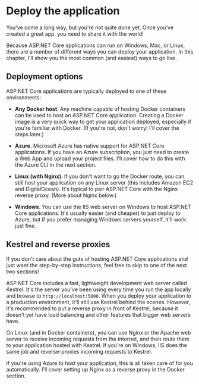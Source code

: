 # Deploy the application
You've come a long way, but you're not quite done yet. Once you've created a great app, you need to share it with the world!

Because ASP.NET Core applications can run on Windows, Mac, or Linux, there are a number of different ways you can deploy your application. In this chapter, I'll show you the most common (and easiest) ways to go live.
## Deployment options
ASP.NET Core applications are typically deployed to one of these environments:

* **Any Docker host**. Any machine capable of hosting Docker containers can be used to host an ASP.NET Core application. Creating a Docker image is a very quick way to get your application deployed, especially if you're familiar with Docker. (If you're not, don't worry! I'll cover the steps later.)

* **Azure**. Microsoft Azure has native support for ASP.NET Core applications. If you have an Azure subscription, you just need to create a Web App and upload your project files. I'll cover how to do this with the Azure CLI in the next section.

* **Linux (with Nginx)**. If you don't want to go the Docker route, you can still host your application on any Linux server (this includes Amazon EC2 and DigitalOcean). It's typical to pair ASP.NET Core with the Nginx reverse proxy. (More about Nginx below.)

* **Windows**. You can use the IIS web server on Windows to host ASP.NET Core applications. It's usually easier (and cheaper) to just deploy to Azure, but if you prefer managing Windows servers yourself, it'll work just fine.

## Kestrel and reverse proxies
If you don't care about the guts of hosting ASP.NET Core applications and just want the step-by-step instructions, feel free to skip to one of the next two sections!

ASP.NET Core includes a fast, lightweight development web server called Kestrel. It's the server you've been using every time you run the app locally and browse to `http://localhost:5000`. When you deploy your application to a production environment, it'll still use Kestrel behind the scenes. However, it's recommended to put a reverse proxy in front of Kestrel, because it doesn't yet have load balancing and other features that bigger web servers have.

On Linux (and in Docker containers), you can use Nginx or the Apache web server to receive incoming requests from the internet, and then route them to your application hosted with Kestrel. If you're on Windows, IIS does the same job and reverse-proxies incoming requests to Kestrel.

If you're using Azure to host your application, this is all taken care of for you automatically. I'll cover setting up Nginx as a reverse proxy in the Docker section.
